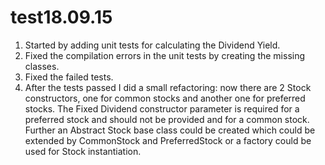 # test18.09.15


1. Started by adding unit tests for calculating the Dividend Yield.
2. Fixed the compilation errors in the unit tests by creating the missing classes.
3. Fixed the failed tests.
4. After the tests passed I did a small refactoring: now there are 2 Stock constructors, one for common stocks and another one for preferred stocks.
The Fixed Dividend constructor parameter is required for a preferred stock and should not be provided and for a common stock.
Further an Abstract Stock base class could be created which could be extended by CommonStock and PreferredStock or a factory could be used for Stock instantiation.

